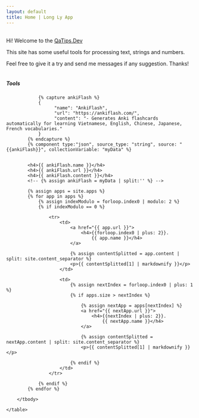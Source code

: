 ```yaml
---
layout: default
title: Home | Long Ly App
---
```


<br>
Hi! Welcome to the
<a href="{{site.url}}">QaTips.Dev</a>

This site has some useful tools for processing text, strings and numbers.

Feel free to give it a try and send me messages if any suggestion. Thanks!
<br>
<br>

##### Tools

<div class="table-responsive">
    <table class="table table-bordered">
        <tbody>

                {% capture ankiFlash %}
                {
                      "name": "AnkiFlash",
                      "url": "https://ankiflash.com/",
                      "content": "- Generates Anki flashcards automatically for learning Vietnamese, English, Chinese, Japanese, French vocabularies."
                }
            {% endcapture %}
            {% component type:"json", source_type: "string", source: "{{ankiFlash}}", collectionVariable: "myData" %}


            <h4>{{ ankiFlash.name }}</h4>
            <h4>{{ ankiFlash.url }}</h4>
            <h4>{{ ankiFlash.content }}</h4>
            <!-- {% assign ankiFlash = myData | split:'' %} -->

            {% assign apps = site.apps %}
            {% for app in apps %}
                {% assign indexModulo = forloop.index0 | modulo: 2 %}
                {% if indexModulo == 0 %}

                    <tr>
                        <td>
                            <a href="{{ app.url }}">
                                <h4>{{forloop.index0 | plus: 2}}.
                                    {{ app.name }}</h4>
                            </a>

                            {% assign contentSplitted = app.content | split: site.content_separator %}
                            <p>{{ contentSplitted[1] | markdownify }}</p>
                        </td>

                        <td>
                            {% assign nextIndex = forloop.index0 | plus: 1 %}
                            {% if apps.size > nextIndex %}

                                {% assign nextApp = apps[nextIndex] %}
                                <a href="{{ nextApp.url }}">
                                    <h4>{{nextIndex | plus: 2}}.
                                        {{ nextApp.name }}</h4>
                                </a>

                                {% assign contentSplitted = nextApp.content | split: site.content_separator %}
                                <p>{{ contentSplitted[1] | markdownify }}</p>

                            {% endif %}
                        </td>
                    </tr>

                {% endif %}
            {% endfor %}

        </tbody>

    </table>

</div>

<br>
